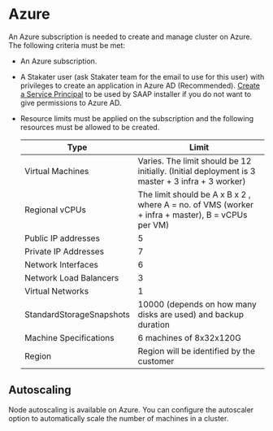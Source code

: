 # Azure

An Azure subscription is needed to create and manage cluster on Azure. The following criteria must be met:

- An Azure subscription.
- A Stakater user (ask Stakater team for the email to use for this user) with privileges to create an application in Azure AD (Recommended). [Create a Service Principal](https://docs.openshift.com/container-platform/4.9/installing/installing_azure/installing-azure-account.html#installation-azure-service-principal_installing-azure-account) to be used by SAAP installer if you do not want to give permissions to Azure AD.
- Resource limits must be applied on the subscription and the following resources must be allowed to be created.

  |Type        | Limit |
  |------------|------------|
  | Virtual Machines | Varies. The limit should be 12 initially. (Initial deployment is 3 master + 3 infra + 3 worker) |
  | Regional vCPUs | The limit should be A x B x 2 , where A = no. of VMS (worker + infra + master), B = vCPUs per VM) |
  | Public IP addresses | 5 |
  | Private IP Addresses | 7 |
  | Network Interfaces | 6 |
  | Network Load Balancers   | 3 |
  | Virtual Networks | 1 |
  | StandardStorageSnapshots | 10000 (depends on how many disks are used) and backup duration |
  | Machine Specifications | 6 machines of 8x32x120G |
  | Region | Region will be identified by the customer |

## Autoscaling

Node autoscaling is available on Azure. You can configure the autoscaler option to automatically scale the number of machines in a cluster.
